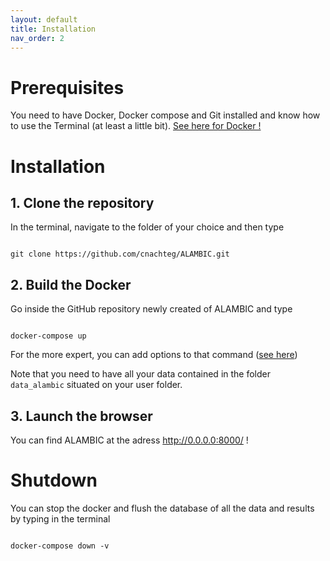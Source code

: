 ```yaml
---
layout: default
title: Installation
nav_order: 2
---
```


# Prerequisites

You need to have Docker, Docker compose and Git installed and know how to use the Terminal (at least a little bit).
[See here for Docker !](https://docs.docker.com/get-docker/)

# Installation
## 1. Clone the repository
In the terminal, navigate to the folder of your choice and then type

<div class="highlighter-rouge">
<code>
git clone https://github.com/cnachteg/ALAMBIC.git
</code>
</div>

## 2. Build the Docker
Go inside the GitHub repository newly created of ALAMBIC and type

<div class="highlighter-rouge">
<code>
docker-compose up
</code>
</div>

For the more expert, you can add options to that command ([see here](https://docs.docker.com/compose/reference/up/))

Note that you need to have all your data contained in the folder `data_alambic` situated on your user folder.

## 3. Launch the browser
You can find ALAMBIC at the adress <a href="http://0.0.0.0:8000/" target="_blank">http://0.0.0.0:8000/</a> !

# Shutdown
You can stop the docker and flush the database of all the data and results by typing in the terminal

<div class="highlighter-rouge">
<code>
docker-compose down -v
</code>
</div>
